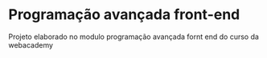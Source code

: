# Programação avançada front-end
 Projeto elaborado no modulo programação avançada fornt end do curso da webacademy